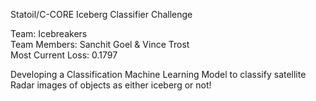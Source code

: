 Statoil/C-CORE Iceberg Classifier Challenge<br />

Team:	Icebreakers<br />
Team Members:	Sanchit Goel & Vince Trost<br />
Most Current Loss:	0.1797<br />

Developing a Classification Machine Learning Model to classify satellite Radar images of objects as either iceberg or not!
